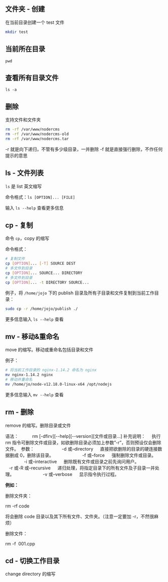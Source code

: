 ## 文件夹 - 创建

在当前目录创建一个 test 文件

```sh
mkdir test
```

## 当前所在目录

```
pwd
```

## 查看所有目录文件

```
ls -a
```

## 删除

支持文件和文件夹

```sh
rm -rf /var/www/nodercms
rm -rf /var/www/nodercms-old
rm -rf /var/www/nodercms.tar
```

-r 就是向下递归，不管有多少级目录，一并删除
-f 就是直接强行删除，不作任何提示的意思

## ls - 文件列表

`ls` 是 list 英文缩写

命令格式：`ls [OPTION]... [FILE]`

输入 `ls --help` 查看更多信息

## cp - 复制

命令 `cp`，copy 的缩写

命令格式：

```sh
# 复制文件
cp [OPTION]... [-T] SOURCE DEST
# 多文件到目录
cp [OPTION]... SOURCE... DIRECTORY
# 多文件到目录
cp [OPTION]... -t DIRECTORY SOURCE...
```

例子，将 `/home/jojo` 下的 publish 目录及所有子目录和文件复制到当前工作目录：

```bash
sudo cp -r /home/jojo/publish ./
```

更多信息输入 `ls --help` 查看

## mv - 移动&重命名

move 的缩写。移动或重命名包括目录和文件

例子：

```sh
# 将当前工作目录的 nginx-1.14.2 命名为 nginx
mv nginx-1.14.2 nginx
# 移动并重命名
mv /home/jo/node-v12.18.0-linux-x64 /opt/nodejs
```

更多信息输入 `mv --help` 查看

## rm - 删除

remove 的缩写。删除目录或文件

语法：           rm [-dfirv][--help][--version][文件或目录...]
补充说明：     执行 rm 指令可删除文件或目录，如欲删除目录必须加上参数”-r”，否则预设仅会删除文件。 
参数：
                     -d 或–directory  　直接把欲删除的目录的硬连接数据删成 0，删除该目录。 
                     -f 或–force  　强制删除文件或目录。 
                     -i 或–interactive  　删除既有文件或目录之前先询问用户。 
                     -r 或-R 或–recursive  　递归处理，将指定目录下的所有文件及子目录一并处理。 
                     -v 或–verbose  　显示指令执行过程。

**例如：**

删除文件夹：

rm -rf code

将会删除 code 目录以及其下所有文件、文件夹。（注意一定要加 -r，不然很麻烦）

删除文件：

rm -f  001.cpp

## cd - 切换工作目录

change directory 的缩写
